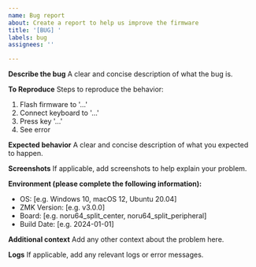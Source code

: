 ```yaml
---
name: Bug report
about: Create a report to help us improve the firmware
title: '[BUG] '
labels: bug
assignees: ''

---
```


**Describe the bug**
A clear and concise description of what the bug is.

**To Reproduce**
Steps to reproduce the behavior:
1. Flash firmware to '...'
2. Connect keyboard to '...'
3. Press key '...'
4. See error

**Expected behavior**
A clear and concise description of what you expected to happen.

**Screenshots**
If applicable, add screenshots to help explain your problem.

**Environment (please complete the following information):**
 - OS: [e.g. Windows 10, macOS 12, Ubuntu 20.04]
 - ZMK Version: [e.g. v3.0.0]
 - Board: [e.g. noru64_split_center, noru64_split_peripheral]
 - Build Date: [e.g. 2024-01-01]

**Additional context**
Add any other context about the problem here.

**Logs**
If applicable, add any relevant logs or error messages.
